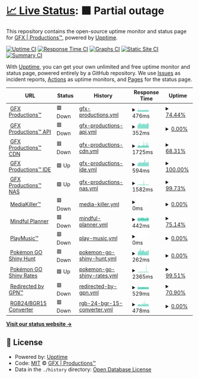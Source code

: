 # [📈 Live Status](https://gfxpronet.github.io/upptime): <!--live status--> **🟧 Partial outage**

This repository contains the open-source uptime monitor and status page for [GFX | Productions™](https://gfx-pro.net), powered by [Upptime](https://github.com/upptime/upptime).

[![Uptime CI](https://github.com/gfxpronet/upptime/workflows/Uptime%20CI/badge.svg)](https://github.com/gfxpronet/upptime/actions?query=workflow%3A%22Uptime+CI%22)
[![Response Time CI](https://github.com/gfxpronet/upptime/workflows/Response%20Time%20CI/badge.svg)](https://github.com/gfxpronet/upptime/actions?query=workflow%3A%22Response+Time+CI%22)
[![Graphs CI](https://github.com/gfxpronet/upptime/workflows/Graphs%20CI/badge.svg)](https://github.com/gfxpronet/upptime/actions?query=workflow%3A%22Graphs+CI%22)
[![Static Site CI](https://github.com/gfxpronet/upptime/workflows/Static%20Site%20CI/badge.svg)](https://github.com/gfxpronet/upptime/actions?query=workflow%3A%22Static+Site+CI%22)
[![Summary CI](https://github.com/gfxpronet/upptime/workflows/Summary%20CI/badge.svg)](https://github.com/gfxpronet/upptime/actions?query=workflow%3A%22Summary+CI%22)

With [Upptime](https://upptime.js.org), you can get your own unlimited and free uptime monitor and status page, powered entirely by a GitHub repository. We use [Issues](https://github.com/gfxpronet/upptime/issues) as incident reports, [Actions](https://github.com/gfxpronet/upptime/actions) as uptime monitors, and [Pages](https://gfxpronet.github.io/upptime) for the status page.

<!--start: status pages-->
<!-- This summary is generated by Upptime (https://github.com/upptime/upptime) -->
<!-- Do not edit this manually, your changes will be overwritten -->
<!-- prettier-ignore -->
| URL | Status | History | Response Time | Uptime |
| --- | ------ | ------- | ------------- | ------ |
| <img alt="" src="https://api.gfx-pro.net/img/icons/gpn.ico" height="13"> [GFX Productions™](https://gfx-pro.net) | 🟥 Down | [gfx-productions.yml](https://github.com/gfxpronet/upptime/commits/HEAD/history/gfx-productions.yml) | <details><summary><img alt="Response time graph" src="./graphs/gfx-productions/response-time-week.png" height="20"> 476ms</summary><br><a href="https://gfxpronet.github.io/upptime/history/gfx-productions"><img alt="Response time 652" src="https://img.shields.io/endpoint?url=https%3A%2F%2Fraw.githubusercontent.com%2Fgfxpronet%2Fupptime%2FHEAD%2Fapi%2Fgfx-productions%2Fresponse-time.json"></a><br><a href="https://gfxpronet.github.io/upptime/history/gfx-productions"><img alt="24-hour response time 467" src="https://img.shields.io/endpoint?url=https%3A%2F%2Fraw.githubusercontent.com%2Fgfxpronet%2Fupptime%2FHEAD%2Fapi%2Fgfx-productions%2Fresponse-time-day.json"></a><br><a href="https://gfxpronet.github.io/upptime/history/gfx-productions"><img alt="7-day response time 476" src="https://img.shields.io/endpoint?url=https%3A%2F%2Fraw.githubusercontent.com%2Fgfxpronet%2Fupptime%2FHEAD%2Fapi%2Fgfx-productions%2Fresponse-time-week.json"></a><br><a href="https://gfxpronet.github.io/upptime/history/gfx-productions"><img alt="30-day response time 501" src="https://img.shields.io/endpoint?url=https%3A%2F%2Fraw.githubusercontent.com%2Fgfxpronet%2Fupptime%2FHEAD%2Fapi%2Fgfx-productions%2Fresponse-time-month.json"></a><br><a href="https://gfxpronet.github.io/upptime/history/gfx-productions"><img alt="1-year response time 635" src="https://img.shields.io/endpoint?url=https%3A%2F%2Fraw.githubusercontent.com%2Fgfxpronet%2Fupptime%2FHEAD%2Fapi%2Fgfx-productions%2Fresponse-time-year.json"></a></details> | <details><summary><a href="https://gfxpronet.github.io/upptime/history/gfx-productions">74.44%</a></summary><a href="https://gfxpronet.github.io/upptime/history/gfx-productions"><img alt="All-time uptime 99.78%" src="https://img.shields.io/endpoint?url=https%3A%2F%2Fraw.githubusercontent.com%2Fgfxpronet%2Fupptime%2FHEAD%2Fapi%2Fgfx-productions%2Fuptime.json"></a><br><a href="https://gfxpronet.github.io/upptime/history/gfx-productions"><img alt="24-hour uptime 82.96%" src="https://img.shields.io/endpoint?url=https%3A%2F%2Fraw.githubusercontent.com%2Fgfxpronet%2Fupptime%2FHEAD%2Fapi%2Fgfx-productions%2Fuptime-day.json"></a><br><a href="https://gfxpronet.github.io/upptime/history/gfx-productions"><img alt="7-day uptime 74.44%" src="https://img.shields.io/endpoint?url=https%3A%2F%2Fraw.githubusercontent.com%2Fgfxpronet%2Fupptime%2FHEAD%2Fapi%2Fgfx-productions%2Fuptime-week.json"></a><br><a href="https://gfxpronet.github.io/upptime/history/gfx-productions"><img alt="30-day uptime 92.80%" src="https://img.shields.io/endpoint?url=https%3A%2F%2Fraw.githubusercontent.com%2Fgfxpronet%2Fupptime%2FHEAD%2Fapi%2Fgfx-productions%2Fuptime-month.json"></a><br><a href="https://gfxpronet.github.io/upptime/history/gfx-productions"><img alt="1-year uptime 99.40%" src="https://img.shields.io/endpoint?url=https%3A%2F%2Fraw.githubusercontent.com%2Fgfxpronet%2Fupptime%2FHEAD%2Fapi%2Fgfx-productions%2Fuptime-year.json"></a></details>
| <img alt="" src="https://api.gfx-pro.net/img/icons/gpn.ico" height="13"> [GFX Productions™ API](https://api.gfx-pro.net) | 🟥 Down | [gfx-productions-api.yml](https://github.com/gfxpronet/upptime/commits/HEAD/history/gfx-productions-api.yml) | <details><summary><img alt="Response time graph" src="./graphs/gfx-productions-api/response-time-week.png" height="20"> 352ms</summary><br><a href="https://gfxpronet.github.io/upptime/history/gfx-productions-api"><img alt="Response time 526" src="https://img.shields.io/endpoint?url=https%3A%2F%2Fraw.githubusercontent.com%2Fgfxpronet%2Fupptime%2FHEAD%2Fapi%2Fgfx-productions-api%2Fresponse-time.json"></a><br><a href="https://gfxpronet.github.io/upptime/history/gfx-productions-api"><img alt="24-hour response time 369" src="https://img.shields.io/endpoint?url=https%3A%2F%2Fraw.githubusercontent.com%2Fgfxpronet%2Fupptime%2FHEAD%2Fapi%2Fgfx-productions-api%2Fresponse-time-day.json"></a><br><a href="https://gfxpronet.github.io/upptime/history/gfx-productions-api"><img alt="7-day response time 352" src="https://img.shields.io/endpoint?url=https%3A%2F%2Fraw.githubusercontent.com%2Fgfxpronet%2Fupptime%2FHEAD%2Fapi%2Fgfx-productions-api%2Fresponse-time-week.json"></a><br><a href="https://gfxpronet.github.io/upptime/history/gfx-productions-api"><img alt="30-day response time 360" src="https://img.shields.io/endpoint?url=https%3A%2F%2Fraw.githubusercontent.com%2Fgfxpronet%2Fupptime%2FHEAD%2Fapi%2Fgfx-productions-api%2Fresponse-time-month.json"></a><br><a href="https://gfxpronet.github.io/upptime/history/gfx-productions-api"><img alt="1-year response time 522" src="https://img.shields.io/endpoint?url=https%3A%2F%2Fraw.githubusercontent.com%2Fgfxpronet%2Fupptime%2FHEAD%2Fapi%2Fgfx-productions-api%2Fresponse-time-year.json"></a></details> | <details><summary><a href="https://gfxpronet.github.io/upptime/history/gfx-productions-api">0.00%</a></summary><a href="https://gfxpronet.github.io/upptime/history/gfx-productions-api"><img alt="All-time uptime 89.33%" src="https://img.shields.io/endpoint?url=https%3A%2F%2Fraw.githubusercontent.com%2Fgfxpronet%2Fupptime%2FHEAD%2Fapi%2Fgfx-productions-api%2Fuptime.json"></a><br><a href="https://gfxpronet.github.io/upptime/history/gfx-productions-api"><img alt="24-hour uptime 0.00%" src="https://img.shields.io/endpoint?url=https%3A%2F%2Fraw.githubusercontent.com%2Fgfxpronet%2Fupptime%2FHEAD%2Fapi%2Fgfx-productions-api%2Fuptime-day.json"></a><br><a href="https://gfxpronet.github.io/upptime/history/gfx-productions-api"><img alt="7-day uptime 0.00%" src="https://img.shields.io/endpoint?url=https%3A%2F%2Fraw.githubusercontent.com%2Fgfxpronet%2Fupptime%2FHEAD%2Fapi%2Fgfx-productions-api%2Fuptime-week.json"></a><br><a href="https://gfxpronet.github.io/upptime/history/gfx-productions-api"><img alt="30-day uptime 1.38%" src="https://img.shields.io/endpoint?url=https%3A%2F%2Fraw.githubusercontent.com%2Fgfxpronet%2Fupptime%2FHEAD%2Fapi%2Fgfx-productions-api%2Fuptime-month.json"></a><br><a href="https://gfxpronet.github.io/upptime/history/gfx-productions-api"><img alt="1-year uptime 70.82%" src="https://img.shields.io/endpoint?url=https%3A%2F%2Fraw.githubusercontent.com%2Fgfxpronet%2Fupptime%2FHEAD%2Fapi%2Fgfx-productions-api%2Fuptime-year.json"></a></details>
| <img alt="" src="https://api.gfx-pro.net/img/icons/gpn.ico" height="13"> [GFX Productions™ CDN](http://gfxpronet.byethost3.com) | 🟥 Down | [gfx-productions-cdn.yml](https://github.com/gfxpronet/upptime/commits/HEAD/history/gfx-productions-cdn.yml) | <details><summary><img alt="Response time graph" src="./graphs/gfx-productions-cdn/response-time-week.png" height="20"> 1725ms</summary><br><a href="https://gfxpronet.github.io/upptime/history/gfx-productions-cdn"><img alt="Response time 2064" src="https://img.shields.io/endpoint?url=https%3A%2F%2Fraw.githubusercontent.com%2Fgfxpronet%2Fupptime%2FHEAD%2Fapi%2Fgfx-productions-cdn%2Fresponse-time.json"></a><br><a href="https://gfxpronet.github.io/upptime/history/gfx-productions-cdn"><img alt="24-hour response time 1678" src="https://img.shields.io/endpoint?url=https%3A%2F%2Fraw.githubusercontent.com%2Fgfxpronet%2Fupptime%2FHEAD%2Fapi%2Fgfx-productions-cdn%2Fresponse-time-day.json"></a><br><a href="https://gfxpronet.github.io/upptime/history/gfx-productions-cdn"><img alt="7-day response time 1725" src="https://img.shields.io/endpoint?url=https%3A%2F%2Fraw.githubusercontent.com%2Fgfxpronet%2Fupptime%2FHEAD%2Fapi%2Fgfx-productions-cdn%2Fresponse-time-week.json"></a><br><a href="https://gfxpronet.github.io/upptime/history/gfx-productions-cdn"><img alt="30-day response time 1988" src="https://img.shields.io/endpoint?url=https%3A%2F%2Fraw.githubusercontent.com%2Fgfxpronet%2Fupptime%2FHEAD%2Fapi%2Fgfx-productions-cdn%2Fresponse-time-month.json"></a><br><a href="https://gfxpronet.github.io/upptime/history/gfx-productions-cdn"><img alt="1-year response time 2071" src="https://img.shields.io/endpoint?url=https%3A%2F%2Fraw.githubusercontent.com%2Fgfxpronet%2Fupptime%2FHEAD%2Fapi%2Fgfx-productions-cdn%2Fresponse-time-year.json"></a></details> | <details><summary><a href="https://gfxpronet.github.io/upptime/history/gfx-productions-cdn">68.31%</a></summary><a href="https://gfxpronet.github.io/upptime/history/gfx-productions-cdn"><img alt="All-time uptime 99.52%" src="https://img.shields.io/endpoint?url=https%3A%2F%2Fraw.githubusercontent.com%2Fgfxpronet%2Fupptime%2FHEAD%2Fapi%2Fgfx-productions-cdn%2Fuptime.json"></a><br><a href="https://gfxpronet.github.io/upptime/history/gfx-productions-cdn"><img alt="24-hour uptime 74.00%" src="https://img.shields.io/endpoint?url=https%3A%2F%2Fraw.githubusercontent.com%2Fgfxpronet%2Fupptime%2FHEAD%2Fapi%2Fgfx-productions-cdn%2Fuptime-day.json"></a><br><a href="https://gfxpronet.github.io/upptime/history/gfx-productions-cdn"><img alt="7-day uptime 68.31%" src="https://img.shields.io/endpoint?url=https%3A%2F%2Fraw.githubusercontent.com%2Fgfxpronet%2Fupptime%2FHEAD%2Fapi%2Fgfx-productions-cdn%2Fuptime-week.json"></a><br><a href="https://gfxpronet.github.io/upptime/history/gfx-productions-cdn"><img alt="30-day uptime 92.37%" src="https://img.shields.io/endpoint?url=https%3A%2F%2Fraw.githubusercontent.com%2Fgfxpronet%2Fupptime%2FHEAD%2Fapi%2Fgfx-productions-cdn%2Fuptime-month.json"></a><br><a href="https://gfxpronet.github.io/upptime/history/gfx-productions-cdn"><img alt="1-year uptime 99.36%" src="https://img.shields.io/endpoint?url=https%3A%2F%2Fraw.githubusercontent.com%2Fgfxpronet%2Fupptime%2FHEAD%2Fapi%2Fgfx-productions-cdn%2Fuptime-year.json"></a></details>
| <img alt="" src="https://api.gfx-pro.net/img/icons/gpn.ico" height="13"> [GFX Productions™ IDE](https://code.gfx-pro.net) | 🟩 Up | [gfx-productions-ide.yml](https://github.com/gfxpronet/upptime/commits/HEAD/history/gfx-productions-ide.yml) | <details><summary><img alt="Response time graph" src="./graphs/gfx-productions-ide/response-time-week.png" height="20"> 594ms</summary><br><a href="https://gfxpronet.github.io/upptime/history/gfx-productions-ide"><img alt="Response time 625" src="https://img.shields.io/endpoint?url=https%3A%2F%2Fraw.githubusercontent.com%2Fgfxpronet%2Fupptime%2FHEAD%2Fapi%2Fgfx-productions-ide%2Fresponse-time.json"></a><br><a href="https://gfxpronet.github.io/upptime/history/gfx-productions-ide"><img alt="24-hour response time 683" src="https://img.shields.io/endpoint?url=https%3A%2F%2Fraw.githubusercontent.com%2Fgfxpronet%2Fupptime%2FHEAD%2Fapi%2Fgfx-productions-ide%2Fresponse-time-day.json"></a><br><a href="https://gfxpronet.github.io/upptime/history/gfx-productions-ide"><img alt="7-day response time 594" src="https://img.shields.io/endpoint?url=https%3A%2F%2Fraw.githubusercontent.com%2Fgfxpronet%2Fupptime%2FHEAD%2Fapi%2Fgfx-productions-ide%2Fresponse-time-week.json"></a><br><a href="https://gfxpronet.github.io/upptime/history/gfx-productions-ide"><img alt="30-day response time 700" src="https://img.shields.io/endpoint?url=https%3A%2F%2Fraw.githubusercontent.com%2Fgfxpronet%2Fupptime%2FHEAD%2Fapi%2Fgfx-productions-ide%2Fresponse-time-month.json"></a><br><a href="https://gfxpronet.github.io/upptime/history/gfx-productions-ide"><img alt="1-year response time 629" src="https://img.shields.io/endpoint?url=https%3A%2F%2Fraw.githubusercontent.com%2Fgfxpronet%2Fupptime%2FHEAD%2Fapi%2Fgfx-productions-ide%2Fresponse-time-year.json"></a></details> | <details><summary><a href="https://gfxpronet.github.io/upptime/history/gfx-productions-ide">100.00%</a></summary><a href="https://gfxpronet.github.io/upptime/history/gfx-productions-ide"><img alt="All-time uptime 99.10%" src="https://img.shields.io/endpoint?url=https%3A%2F%2Fraw.githubusercontent.com%2Fgfxpronet%2Fupptime%2FHEAD%2Fapi%2Fgfx-productions-ide%2Fuptime.json"></a><br><a href="https://gfxpronet.github.io/upptime/history/gfx-productions-ide"><img alt="24-hour uptime 100.00%" src="https://img.shields.io/endpoint?url=https%3A%2F%2Fraw.githubusercontent.com%2Fgfxpronet%2Fupptime%2FHEAD%2Fapi%2Fgfx-productions-ide%2Fuptime-day.json"></a><br><a href="https://gfxpronet.github.io/upptime/history/gfx-productions-ide"><img alt="7-day uptime 100.00%" src="https://img.shields.io/endpoint?url=https%3A%2F%2Fraw.githubusercontent.com%2Fgfxpronet%2Fupptime%2FHEAD%2Fapi%2Fgfx-productions-ide%2Fuptime-week.json"></a><br><a href="https://gfxpronet.github.io/upptime/history/gfx-productions-ide"><img alt="30-day uptime 99.89%" src="https://img.shields.io/endpoint?url=https%3A%2F%2Fraw.githubusercontent.com%2Fgfxpronet%2Fupptime%2FHEAD%2Fapi%2Fgfx-productions-ide%2Fuptime-month.json"></a><br><a href="https://gfxpronet.github.io/upptime/history/gfx-productions-ide"><img alt="1-year uptime 98.84%" src="https://img.shields.io/endpoint?url=https%3A%2F%2Fraw.githubusercontent.com%2Fgfxpronet%2Fupptime%2FHEAD%2Fapi%2Fgfx-productions-ide%2Fuptime-year.json"></a></details>
| <img alt="" src="https://api.gfx-pro.net/img/icons/gpn.ico" height="13"> [GFX Productions™ NAS](https://nas.gfx-pro.net) | 🟩 Up | [gfx-productions-nas.yml](https://github.com/gfxpronet/upptime/commits/HEAD/history/gfx-productions-nas.yml) | <details><summary><img alt="Response time graph" src="./graphs/gfx-productions-nas/response-time-week.png" height="20"> 1582ms</summary><br><a href="https://gfxpronet.github.io/upptime/history/gfx-productions-nas"><img alt="Response time 1123" src="https://img.shields.io/endpoint?url=https%3A%2F%2Fraw.githubusercontent.com%2Fgfxpronet%2Fupptime%2FHEAD%2Fapi%2Fgfx-productions-nas%2Fresponse-time.json"></a><br><a href="https://gfxpronet.github.io/upptime/history/gfx-productions-nas"><img alt="24-hour response time 1366" src="https://img.shields.io/endpoint?url=https%3A%2F%2Fraw.githubusercontent.com%2Fgfxpronet%2Fupptime%2FHEAD%2Fapi%2Fgfx-productions-nas%2Fresponse-time-day.json"></a><br><a href="https://gfxpronet.github.io/upptime/history/gfx-productions-nas"><img alt="7-day response time 1582" src="https://img.shields.io/endpoint?url=https%3A%2F%2Fraw.githubusercontent.com%2Fgfxpronet%2Fupptime%2FHEAD%2Fapi%2Fgfx-productions-nas%2Fresponse-time-week.json"></a><br><a href="https://gfxpronet.github.io/upptime/history/gfx-productions-nas"><img alt="30-day response time 1475" src="https://img.shields.io/endpoint?url=https%3A%2F%2Fraw.githubusercontent.com%2Fgfxpronet%2Fupptime%2FHEAD%2Fapi%2Fgfx-productions-nas%2Fresponse-time-month.json"></a><br><a href="https://gfxpronet.github.io/upptime/history/gfx-productions-nas"><img alt="1-year response time 1141" src="https://img.shields.io/endpoint?url=https%3A%2F%2Fraw.githubusercontent.com%2Fgfxpronet%2Fupptime%2FHEAD%2Fapi%2Fgfx-productions-nas%2Fresponse-time-year.json"></a></details> | <details><summary><a href="https://gfxpronet.github.io/upptime/history/gfx-productions-nas">99.73%</a></summary><a href="https://gfxpronet.github.io/upptime/history/gfx-productions-nas"><img alt="All-time uptime 99.55%" src="https://img.shields.io/endpoint?url=https%3A%2F%2Fraw.githubusercontent.com%2Fgfxpronet%2Fupptime%2FHEAD%2Fapi%2Fgfx-productions-nas%2Fuptime.json"></a><br><a href="https://gfxpronet.github.io/upptime/history/gfx-productions-nas"><img alt="24-hour uptime 100.00%" src="https://img.shields.io/endpoint?url=https%3A%2F%2Fraw.githubusercontent.com%2Fgfxpronet%2Fupptime%2FHEAD%2Fapi%2Fgfx-productions-nas%2Fuptime-day.json"></a><br><a href="https://gfxpronet.github.io/upptime/history/gfx-productions-nas"><img alt="7-day uptime 99.73%" src="https://img.shields.io/endpoint?url=https%3A%2F%2Fraw.githubusercontent.com%2Fgfxpronet%2Fupptime%2FHEAD%2Fapi%2Fgfx-productions-nas%2Fuptime-week.json"></a><br><a href="https://gfxpronet.github.io/upptime/history/gfx-productions-nas"><img alt="30-day uptime 99.94%" src="https://img.shields.io/endpoint?url=https%3A%2F%2Fraw.githubusercontent.com%2Fgfxpronet%2Fupptime%2FHEAD%2Fapi%2Fgfx-productions-nas%2Fuptime-month.json"></a><br><a href="https://gfxpronet.github.io/upptime/history/gfx-productions-nas"><img alt="1-year uptime 99.47%" src="https://img.shields.io/endpoint?url=https%3A%2F%2Fraw.githubusercontent.com%2Fgfxpronet%2Fupptime%2FHEAD%2Fapi%2Fgfx-productions-nas%2Fuptime-year.json"></a></details>
| <img alt="" src="https://api.gfx-pro.net/img/icons/mk.ico" height="13"> [MediaKiller™](https://mk.gfx-pro.net) | 🟥 Down | [media-killer.yml](https://github.com/gfxpronet/upptime/commits/HEAD/history/media-killer.yml) | <details><summary><img alt="Response time graph" src="./graphs/media-killer/response-time-week.png" height="20"> 0ms</summary><br><a href="https://gfxpronet.github.io/upptime/history/media-killer"><img alt="Response time 442" src="https://img.shields.io/endpoint?url=https%3A%2F%2Fraw.githubusercontent.com%2Fgfxpronet%2Fupptime%2FHEAD%2Fapi%2Fmedia-killer%2Fresponse-time.json"></a><br><a href="https://gfxpronet.github.io/upptime/history/media-killer"><img alt="24-hour response time 0" src="https://img.shields.io/endpoint?url=https%3A%2F%2Fraw.githubusercontent.com%2Fgfxpronet%2Fupptime%2FHEAD%2Fapi%2Fmedia-killer%2Fresponse-time-day.json"></a><br><a href="https://gfxpronet.github.io/upptime/history/media-killer"><img alt="7-day response time 0" src="https://img.shields.io/endpoint?url=https%3A%2F%2Fraw.githubusercontent.com%2Fgfxpronet%2Fupptime%2FHEAD%2Fapi%2Fmedia-killer%2Fresponse-time-week.json"></a><br><a href="https://gfxpronet.github.io/upptime/history/media-killer"><img alt="30-day response time 0" src="https://img.shields.io/endpoint?url=https%3A%2F%2Fraw.githubusercontent.com%2Fgfxpronet%2Fupptime%2FHEAD%2Fapi%2Fmedia-killer%2Fresponse-time-month.json"></a><br><a href="https://gfxpronet.github.io/upptime/history/media-killer"><img alt="1-year response time 443" src="https://img.shields.io/endpoint?url=https%3A%2F%2Fraw.githubusercontent.com%2Fgfxpronet%2Fupptime%2FHEAD%2Fapi%2Fmedia-killer%2Fresponse-time-year.json"></a></details> | <details><summary><a href="https://gfxpronet.github.io/upptime/history/media-killer">0.00%</a></summary><a href="https://gfxpronet.github.io/upptime/history/media-killer"><img alt="All-time uptime 59.43%" src="https://img.shields.io/endpoint?url=https%3A%2F%2Fraw.githubusercontent.com%2Fgfxpronet%2Fupptime%2FHEAD%2Fapi%2Fmedia-killer%2Fuptime.json"></a><br><a href="https://gfxpronet.github.io/upptime/history/media-killer"><img alt="24-hour uptime 0.00%" src="https://img.shields.io/endpoint?url=https%3A%2F%2Fraw.githubusercontent.com%2Fgfxpronet%2Fupptime%2FHEAD%2Fapi%2Fmedia-killer%2Fuptime-day.json"></a><br><a href="https://gfxpronet.github.io/upptime/history/media-killer"><img alt="7-day uptime 0.00%" src="https://img.shields.io/endpoint?url=https%3A%2F%2Fraw.githubusercontent.com%2Fgfxpronet%2Fupptime%2FHEAD%2Fapi%2Fmedia-killer%2Fuptime-week.json"></a><br><a href="https://gfxpronet.github.io/upptime/history/media-killer"><img alt="30-day uptime 1.38%" src="https://img.shields.io/endpoint?url=https%3A%2F%2Fraw.githubusercontent.com%2Fgfxpronet%2Fupptime%2FHEAD%2Fapi%2Fmedia-killer%2Fuptime-month.json"></a><br><a href="https://gfxpronet.github.io/upptime/history/media-killer"><img alt="1-year uptime 0.00%" src="https://img.shields.io/endpoint?url=https%3A%2F%2Fraw.githubusercontent.com%2Fgfxpronet%2Fupptime%2FHEAD%2Fapi%2Fmedia-killer%2Fuptime-year.json"></a></details>
| <img alt="" src="https://mindfulplanner.nl/img/fav.ico" height="13"> [Mindful Planner](https://mindfulplanner.nl) | 🟥 Down | [mindful-planner.yml](https://github.com/gfxpronet/upptime/commits/HEAD/history/mindful-planner.yml) | <details><summary><img alt="Response time graph" src="./graphs/mindful-planner/response-time-week.png" height="20"> 442ms</summary><br><a href="https://gfxpronet.github.io/upptime/history/mindful-planner"><img alt="Response time 522" src="https://img.shields.io/endpoint?url=https%3A%2F%2Fraw.githubusercontent.com%2Fgfxpronet%2Fupptime%2FHEAD%2Fapi%2Fmindful-planner%2Fresponse-time.json"></a><br><a href="https://gfxpronet.github.io/upptime/history/mindful-planner"><img alt="24-hour response time 445" src="https://img.shields.io/endpoint?url=https%3A%2F%2Fraw.githubusercontent.com%2Fgfxpronet%2Fupptime%2FHEAD%2Fapi%2Fmindful-planner%2Fresponse-time-day.json"></a><br><a href="https://gfxpronet.github.io/upptime/history/mindful-planner"><img alt="7-day response time 442" src="https://img.shields.io/endpoint?url=https%3A%2F%2Fraw.githubusercontent.com%2Fgfxpronet%2Fupptime%2FHEAD%2Fapi%2Fmindful-planner%2Fresponse-time-week.json"></a><br><a href="https://gfxpronet.github.io/upptime/history/mindful-planner"><img alt="30-day response time 454" src="https://img.shields.io/endpoint?url=https%3A%2F%2Fraw.githubusercontent.com%2Fgfxpronet%2Fupptime%2FHEAD%2Fapi%2Fmindful-planner%2Fresponse-time-month.json"></a><br><a href="https://gfxpronet.github.io/upptime/history/mindful-planner"><img alt="1-year response time 521" src="https://img.shields.io/endpoint?url=https%3A%2F%2Fraw.githubusercontent.com%2Fgfxpronet%2Fupptime%2FHEAD%2Fapi%2Fmindful-planner%2Fresponse-time-year.json"></a></details> | <details><summary><a href="https://gfxpronet.github.io/upptime/history/mindful-planner">75.14%</a></summary><a href="https://gfxpronet.github.io/upptime/history/mindful-planner"><img alt="All-time uptime 99.54%" src="https://img.shields.io/endpoint?url=https%3A%2F%2Fraw.githubusercontent.com%2Fgfxpronet%2Fupptime%2FHEAD%2Fapi%2Fmindful-planner%2Fuptime.json"></a><br><a href="https://gfxpronet.github.io/upptime/history/mindful-planner"><img alt="24-hour uptime 83.15%" src="https://img.shields.io/endpoint?url=https%3A%2F%2Fraw.githubusercontent.com%2Fgfxpronet%2Fupptime%2FHEAD%2Fapi%2Fmindful-planner%2Fuptime-day.json"></a><br><a href="https://gfxpronet.github.io/upptime/history/mindful-planner"><img alt="7-day uptime 75.14%" src="https://img.shields.io/endpoint?url=https%3A%2F%2Fraw.githubusercontent.com%2Fgfxpronet%2Fupptime%2FHEAD%2Fapi%2Fmindful-planner%2Fuptime-week.json"></a><br><a href="https://gfxpronet.github.io/upptime/history/mindful-planner"><img alt="30-day uptime 92.78%" src="https://img.shields.io/endpoint?url=https%3A%2F%2Fraw.githubusercontent.com%2Fgfxpronet%2Fupptime%2FHEAD%2Fapi%2Fmindful-planner%2Fuptime-month.json"></a><br><a href="https://gfxpronet.github.io/upptime/history/mindful-planner"><img alt="1-year uptime 99.40%" src="https://img.shields.io/endpoint?url=https%3A%2F%2Fraw.githubusercontent.com%2Fgfxpronet%2Fupptime%2FHEAD%2Fapi%2Fmindful-planner%2Fuptime-year.json"></a></details>
| <img alt="" src="https://api.gfx-pro.net/img/icons/playmusic.ico" height="13"> [PlayMusic™](https://music.gfxp.ro) | 🟥 Down | [play-music.yml](https://github.com/gfxpronet/upptime/commits/HEAD/history/play-music.yml) | <details><summary><img alt="Response time graph" src="./graphs/play-music/response-time-week.png" height="20"> 0ms</summary><br><a href="https://gfxpronet.github.io/upptime/history/play-music"><img alt="Response time 518" src="https://img.shields.io/endpoint?url=https%3A%2F%2Fraw.githubusercontent.com%2Fgfxpronet%2Fupptime%2FHEAD%2Fapi%2Fplay-music%2Fresponse-time.json"></a><br><a href="https://gfxpronet.github.io/upptime/history/play-music"><img alt="24-hour response time 0" src="https://img.shields.io/endpoint?url=https%3A%2F%2Fraw.githubusercontent.com%2Fgfxpronet%2Fupptime%2FHEAD%2Fapi%2Fplay-music%2Fresponse-time-day.json"></a><br><a href="https://gfxpronet.github.io/upptime/history/play-music"><img alt="7-day response time 0" src="https://img.shields.io/endpoint?url=https%3A%2F%2Fraw.githubusercontent.com%2Fgfxpronet%2Fupptime%2FHEAD%2Fapi%2Fplay-music%2Fresponse-time-week.json"></a><br><a href="https://gfxpronet.github.io/upptime/history/play-music"><img alt="30-day response time 0" src="https://img.shields.io/endpoint?url=https%3A%2F%2Fraw.githubusercontent.com%2Fgfxpronet%2Fupptime%2FHEAD%2Fapi%2Fplay-music%2Fresponse-time-month.json"></a><br><a href="https://gfxpronet.github.io/upptime/history/play-music"><img alt="1-year response time 520" src="https://img.shields.io/endpoint?url=https%3A%2F%2Fraw.githubusercontent.com%2Fgfxpronet%2Fupptime%2FHEAD%2Fapi%2Fplay-music%2Fresponse-time-year.json"></a></details> | <details><summary><a href="https://gfxpronet.github.io/upptime/history/play-music">0.00%</a></summary><a href="https://gfxpronet.github.io/upptime/history/play-music"><img alt="All-time uptime 58.60%" src="https://img.shields.io/endpoint?url=https%3A%2F%2Fraw.githubusercontent.com%2Fgfxpronet%2Fupptime%2FHEAD%2Fapi%2Fplay-music%2Fuptime.json"></a><br><a href="https://gfxpronet.github.io/upptime/history/play-music"><img alt="24-hour uptime 0.00%" src="https://img.shields.io/endpoint?url=https%3A%2F%2Fraw.githubusercontent.com%2Fgfxpronet%2Fupptime%2FHEAD%2Fapi%2Fplay-music%2Fuptime-day.json"></a><br><a href="https://gfxpronet.github.io/upptime/history/play-music"><img alt="7-day uptime 0.00%" src="https://img.shields.io/endpoint?url=https%3A%2F%2Fraw.githubusercontent.com%2Fgfxpronet%2Fupptime%2FHEAD%2Fapi%2Fplay-music%2Fuptime-week.json"></a><br><a href="https://gfxpronet.github.io/upptime/history/play-music"><img alt="30-day uptime 1.38%" src="https://img.shields.io/endpoint?url=https%3A%2F%2Fraw.githubusercontent.com%2Fgfxpronet%2Fupptime%2FHEAD%2Fapi%2Fplay-music%2Fuptime-month.json"></a><br><a href="https://gfxpronet.github.io/upptime/history/play-music"><img alt="1-year uptime 0.00%" src="https://img.shields.io/endpoint?url=https%3A%2F%2Fraw.githubusercontent.com%2Fgfxpronet%2Fupptime%2FHEAD%2Fapi%2Fplay-music%2Fuptime-year.json"></a></details>
| <img alt="" src="https://icons.duckduckgo.com/ip3/api.gfx-pro.net.ico" height="13"> [Pokémon GO Shiny Hunt](https://api.gfx-pro.net/assets/shinyHunt/v2/) | 🟥 Down | [pokemon-go-shiny-hunt.yml](https://github.com/gfxpronet/upptime/commits/HEAD/history/pokemon-go-shiny-hunt.yml) | <details><summary><img alt="Response time graph" src="./graphs/pokemon-go-shiny-hunt/response-time-week.png" height="20"> 262ms</summary><br><a href="https://gfxpronet.github.io/upptime/history/pokemon-go-shiny-hunt"><img alt="Response time 365" src="https://img.shields.io/endpoint?url=https%3A%2F%2Fraw.githubusercontent.com%2Fgfxpronet%2Fupptime%2FHEAD%2Fapi%2Fpokemon-go-shiny-hunt%2Fresponse-time.json"></a><br><a href="https://gfxpronet.github.io/upptime/history/pokemon-go-shiny-hunt"><img alt="24-hour response time 262" src="https://img.shields.io/endpoint?url=https%3A%2F%2Fraw.githubusercontent.com%2Fgfxpronet%2Fupptime%2FHEAD%2Fapi%2Fpokemon-go-shiny-hunt%2Fresponse-time-day.json"></a><br><a href="https://gfxpronet.github.io/upptime/history/pokemon-go-shiny-hunt"><img alt="7-day response time 262" src="https://img.shields.io/endpoint?url=https%3A%2F%2Fraw.githubusercontent.com%2Fgfxpronet%2Fupptime%2FHEAD%2Fapi%2Fpokemon-go-shiny-hunt%2Fresponse-time-week.json"></a><br><a href="https://gfxpronet.github.io/upptime/history/pokemon-go-shiny-hunt"><img alt="30-day response time 249" src="https://img.shields.io/endpoint?url=https%3A%2F%2Fraw.githubusercontent.com%2Fgfxpronet%2Fupptime%2FHEAD%2Fapi%2Fpokemon-go-shiny-hunt%2Fresponse-time-month.json"></a><br><a href="https://gfxpronet.github.io/upptime/history/pokemon-go-shiny-hunt"><img alt="1-year response time 368" src="https://img.shields.io/endpoint?url=https%3A%2F%2Fraw.githubusercontent.com%2Fgfxpronet%2Fupptime%2FHEAD%2Fapi%2Fpokemon-go-shiny-hunt%2Fresponse-time-year.json"></a></details> | <details><summary><a href="https://gfxpronet.github.io/upptime/history/pokemon-go-shiny-hunt">0.00%</a></summary><a href="https://gfxpronet.github.io/upptime/history/pokemon-go-shiny-hunt"><img alt="All-time uptime 89.32%" src="https://img.shields.io/endpoint?url=https%3A%2F%2Fraw.githubusercontent.com%2Fgfxpronet%2Fupptime%2FHEAD%2Fapi%2Fpokemon-go-shiny-hunt%2Fuptime.json"></a><br><a href="https://gfxpronet.github.io/upptime/history/pokemon-go-shiny-hunt"><img alt="24-hour uptime 0.00%" src="https://img.shields.io/endpoint?url=https%3A%2F%2Fraw.githubusercontent.com%2Fgfxpronet%2Fupptime%2FHEAD%2Fapi%2Fpokemon-go-shiny-hunt%2Fuptime-day.json"></a><br><a href="https://gfxpronet.github.io/upptime/history/pokemon-go-shiny-hunt"><img alt="7-day uptime 0.00%" src="https://img.shields.io/endpoint?url=https%3A%2F%2Fraw.githubusercontent.com%2Fgfxpronet%2Fupptime%2FHEAD%2Fapi%2Fpokemon-go-shiny-hunt%2Fuptime-week.json"></a><br><a href="https://gfxpronet.github.io/upptime/history/pokemon-go-shiny-hunt"><img alt="30-day uptime 1.38%" src="https://img.shields.io/endpoint?url=https%3A%2F%2Fraw.githubusercontent.com%2Fgfxpronet%2Fupptime%2FHEAD%2Fapi%2Fpokemon-go-shiny-hunt%2Fuptime-month.json"></a><br><a href="https://gfxpronet.github.io/upptime/history/pokemon-go-shiny-hunt"><img alt="1-year uptime 70.80%" src="https://img.shields.io/endpoint?url=https%3A%2F%2Fraw.githubusercontent.com%2Fgfxpronet%2Fupptime%2FHEAD%2Fapi%2Fpokemon-go-shiny-hunt%2Fuptime-year.json"></a></details>
| <img alt="" src="https://api.gfx-pro.net/img/icons/pgo.ico" height="13"> [Pokémon GO Shiny Rates](https://nas.gfx-pro.net/shiny/rates) | 🟩 Up | [pokemon-go-shiny-rates.yml](https://github.com/gfxpronet/upptime/commits/HEAD/history/pokemon-go-shiny-rates.yml) | <details><summary><img alt="Response time graph" src="./graphs/pokemon-go-shiny-rates/response-time-week.png" height="20"> 2365ms</summary><br><a href="https://gfxpronet.github.io/upptime/history/pokemon-go-shiny-rates"><img alt="Response time 2054" src="https://img.shields.io/endpoint?url=https%3A%2F%2Fraw.githubusercontent.com%2Fgfxpronet%2Fupptime%2FHEAD%2Fapi%2Fpokemon-go-shiny-rates%2Fresponse-time.json"></a><br><a href="https://gfxpronet.github.io/upptime/history/pokemon-go-shiny-rates"><img alt="24-hour response time 1878" src="https://img.shields.io/endpoint?url=https%3A%2F%2Fraw.githubusercontent.com%2Fgfxpronet%2Fupptime%2FHEAD%2Fapi%2Fpokemon-go-shiny-rates%2Fresponse-time-day.json"></a><br><a href="https://gfxpronet.github.io/upptime/history/pokemon-go-shiny-rates"><img alt="7-day response time 2365" src="https://img.shields.io/endpoint?url=https%3A%2F%2Fraw.githubusercontent.com%2Fgfxpronet%2Fupptime%2FHEAD%2Fapi%2Fpokemon-go-shiny-rates%2Fresponse-time-week.json"></a><br><a href="https://gfxpronet.github.io/upptime/history/pokemon-go-shiny-rates"><img alt="30-day response time 2038" src="https://img.shields.io/endpoint?url=https%3A%2F%2Fraw.githubusercontent.com%2Fgfxpronet%2Fupptime%2FHEAD%2Fapi%2Fpokemon-go-shiny-rates%2Fresponse-time-month.json"></a><br><a href="https://gfxpronet.github.io/upptime/history/pokemon-go-shiny-rates"><img alt="1-year response time 2058" src="https://img.shields.io/endpoint?url=https%3A%2F%2Fraw.githubusercontent.com%2Fgfxpronet%2Fupptime%2FHEAD%2Fapi%2Fpokemon-go-shiny-rates%2Fresponse-time-year.json"></a></details> | <details><summary><a href="https://gfxpronet.github.io/upptime/history/pokemon-go-shiny-rates">99.51%</a></summary><a href="https://gfxpronet.github.io/upptime/history/pokemon-go-shiny-rates"><img alt="All-time uptime 98.49%" src="https://img.shields.io/endpoint?url=https%3A%2F%2Fraw.githubusercontent.com%2Fgfxpronet%2Fupptime%2FHEAD%2Fapi%2Fpokemon-go-shiny-rates%2Fuptime.json"></a><br><a href="https://gfxpronet.github.io/upptime/history/pokemon-go-shiny-rates"><img alt="24-hour uptime 100.00%" src="https://img.shields.io/endpoint?url=https%3A%2F%2Fraw.githubusercontent.com%2Fgfxpronet%2Fupptime%2FHEAD%2Fapi%2Fpokemon-go-shiny-rates%2Fuptime-day.json"></a><br><a href="https://gfxpronet.github.io/upptime/history/pokemon-go-shiny-rates"><img alt="7-day uptime 99.51%" src="https://img.shields.io/endpoint?url=https%3A%2F%2Fraw.githubusercontent.com%2Fgfxpronet%2Fupptime%2FHEAD%2Fapi%2Fpokemon-go-shiny-rates%2Fuptime-week.json"></a><br><a href="https://gfxpronet.github.io/upptime/history/pokemon-go-shiny-rates"><img alt="30-day uptime 99.78%" src="https://img.shields.io/endpoint?url=https%3A%2F%2Fraw.githubusercontent.com%2Fgfxpronet%2Fupptime%2FHEAD%2Fapi%2Fpokemon-go-shiny-rates%2Fuptime-month.json"></a><br><a href="https://gfxpronet.github.io/upptime/history/pokemon-go-shiny-rates"><img alt="1-year uptime 99.46%" src="https://img.shields.io/endpoint?url=https%3A%2F%2Fraw.githubusercontent.com%2Fgfxpronet%2Fupptime%2FHEAD%2Fapi%2Fpokemon-go-shiny-rates%2Fuptime-year.json"></a></details>
| <img alt="" src="https://api.gfx-pro.net/img/logos/redirected.png" height="13"> [Redirected by GPN™](https://gfxp.ro) | 🟥 Down | [redirected-by-gpn.yml](https://github.com/gfxpronet/upptime/commits/HEAD/history/redirected-by-gpn.yml) | <details><summary><img alt="Response time graph" src="./graphs/redirected-by-gpn/response-time-week.png" height="20"> 529ms</summary><br><a href="https://gfxpronet.github.io/upptime/history/redirected-by-gpn"><img alt="Response time 607" src="https://img.shields.io/endpoint?url=https%3A%2F%2Fraw.githubusercontent.com%2Fgfxpronet%2Fupptime%2FHEAD%2Fapi%2Fredirected-by-gpn%2Fresponse-time.json"></a><br><a href="https://gfxpronet.github.io/upptime/history/redirected-by-gpn"><img alt="24-hour response time 531" src="https://img.shields.io/endpoint?url=https%3A%2F%2Fraw.githubusercontent.com%2Fgfxpronet%2Fupptime%2FHEAD%2Fapi%2Fredirected-by-gpn%2Fresponse-time-day.json"></a><br><a href="https://gfxpronet.github.io/upptime/history/redirected-by-gpn"><img alt="7-day response time 529" src="https://img.shields.io/endpoint?url=https%3A%2F%2Fraw.githubusercontent.com%2Fgfxpronet%2Fupptime%2FHEAD%2Fapi%2Fredirected-by-gpn%2Fresponse-time-week.json"></a><br><a href="https://gfxpronet.github.io/upptime/history/redirected-by-gpn"><img alt="30-day response time 534" src="https://img.shields.io/endpoint?url=https%3A%2F%2Fraw.githubusercontent.com%2Fgfxpronet%2Fupptime%2FHEAD%2Fapi%2Fredirected-by-gpn%2Fresponse-time-month.json"></a><br><a href="https://gfxpronet.github.io/upptime/history/redirected-by-gpn"><img alt="1-year response time 607" src="https://img.shields.io/endpoint?url=https%3A%2F%2Fraw.githubusercontent.com%2Fgfxpronet%2Fupptime%2FHEAD%2Fapi%2Fredirected-by-gpn%2Fresponse-time-year.json"></a></details> | <details><summary><a href="https://gfxpronet.github.io/upptime/history/redirected-by-gpn">70.90%</a></summary><a href="https://gfxpronet.github.io/upptime/history/redirected-by-gpn"><img alt="All-time uptime 99.77%" src="https://img.shields.io/endpoint?url=https%3A%2F%2Fraw.githubusercontent.com%2Fgfxpronet%2Fupptime%2FHEAD%2Fapi%2Fredirected-by-gpn%2Fuptime.json"></a><br><a href="https://gfxpronet.github.io/upptime/history/redirected-by-gpn"><img alt="24-hour uptime 76.10%" src="https://img.shields.io/endpoint?url=https%3A%2F%2Fraw.githubusercontent.com%2Fgfxpronet%2Fupptime%2FHEAD%2Fapi%2Fredirected-by-gpn%2Fuptime-day.json"></a><br><a href="https://gfxpronet.github.io/upptime/history/redirected-by-gpn"><img alt="7-day uptime 70.90%" src="https://img.shields.io/endpoint?url=https%3A%2F%2Fraw.githubusercontent.com%2Fgfxpronet%2Fupptime%2FHEAD%2Fapi%2Fredirected-by-gpn%2Fuptime-week.json"></a><br><a href="https://gfxpronet.github.io/upptime/history/redirected-by-gpn"><img alt="30-day uptime 92.40%" src="https://img.shields.io/endpoint?url=https%3A%2F%2Fraw.githubusercontent.com%2Fgfxpronet%2Fupptime%2FHEAD%2Fapi%2Fredirected-by-gpn%2Fuptime-month.json"></a><br><a href="https://gfxpronet.github.io/upptime/history/redirected-by-gpn"><img alt="1-year uptime 99.37%" src="https://img.shields.io/endpoint?url=https%3A%2F%2Fraw.githubusercontent.com%2Fgfxpronet%2Fupptime%2FHEAD%2Fapi%2Fredirected-by-gpn%2Fuptime-year.json"></a></details>
| <img alt="" src="https://colorslurp.com/images/app-icon.png" height="13"> [RGB24/BGR15 Converter](https://nas.gfx-pro.net/BGR15) | 🟥 Down | [rgb-24-bgr-15-converter.yml](https://github.com/gfxpronet/upptime/commits/HEAD/history/rgb-24-bgr-15-converter.yml) | <details><summary><img alt="Response time graph" src="./graphs/rgb-24-bgr-15-converter/response-time-week.png" height="20"> 478ms</summary><br><a href="https://gfxpronet.github.io/upptime/history/rgb-24-bgr-15-converter"><img alt="Response time 212" src="https://img.shields.io/endpoint?url=https%3A%2F%2Fraw.githubusercontent.com%2Fgfxpronet%2Fupptime%2FHEAD%2Fapi%2Frgb-24-bgr-15-converter%2Fresponse-time.json"></a><br><a href="https://gfxpronet.github.io/upptime/history/rgb-24-bgr-15-converter"><img alt="24-hour response time 466" src="https://img.shields.io/endpoint?url=https%3A%2F%2Fraw.githubusercontent.com%2Fgfxpronet%2Fupptime%2FHEAD%2Fapi%2Frgb-24-bgr-15-converter%2Fresponse-time-day.json"></a><br><a href="https://gfxpronet.github.io/upptime/history/rgb-24-bgr-15-converter"><img alt="7-day response time 478" src="https://img.shields.io/endpoint?url=https%3A%2F%2Fraw.githubusercontent.com%2Fgfxpronet%2Fupptime%2FHEAD%2Fapi%2Frgb-24-bgr-15-converter%2Fresponse-time-week.json"></a><br><a href="https://gfxpronet.github.io/upptime/history/rgb-24-bgr-15-converter"><img alt="30-day response time 457" src="https://img.shields.io/endpoint?url=https%3A%2F%2Fraw.githubusercontent.com%2Fgfxpronet%2Fupptime%2FHEAD%2Fapi%2Frgb-24-bgr-15-converter%2Fresponse-time-month.json"></a><br><a href="https://gfxpronet.github.io/upptime/history/rgb-24-bgr-15-converter"><img alt="1-year response time 216" src="https://img.shields.io/endpoint?url=https%3A%2F%2Fraw.githubusercontent.com%2Fgfxpronet%2Fupptime%2FHEAD%2Fapi%2Frgb-24-bgr-15-converter%2Fresponse-time-year.json"></a></details> | <details><summary><a href="https://gfxpronet.github.io/upptime/history/rgb-24-bgr-15-converter">0.00%</a></summary><a href="https://gfxpronet.github.io/upptime/history/rgb-24-bgr-15-converter"><img alt="All-time uptime 60.75%" src="https://img.shields.io/endpoint?url=https%3A%2F%2Fraw.githubusercontent.com%2Fgfxpronet%2Fupptime%2FHEAD%2Fapi%2Frgb-24-bgr-15-converter%2Fuptime.json"></a><br><a href="https://gfxpronet.github.io/upptime/history/rgb-24-bgr-15-converter"><img alt="24-hour uptime 0.00%" src="https://img.shields.io/endpoint?url=https%3A%2F%2Fraw.githubusercontent.com%2Fgfxpronet%2Fupptime%2FHEAD%2Fapi%2Frgb-24-bgr-15-converter%2Fuptime-day.json"></a><br><a href="https://gfxpronet.github.io/upptime/history/rgb-24-bgr-15-converter"><img alt="7-day uptime 0.00%" src="https://img.shields.io/endpoint?url=https%3A%2F%2Fraw.githubusercontent.com%2Fgfxpronet%2Fupptime%2FHEAD%2Fapi%2Frgb-24-bgr-15-converter%2Fuptime-week.json"></a><br><a href="https://gfxpronet.github.io/upptime/history/rgb-24-bgr-15-converter"><img alt="30-day uptime 1.38%" src="https://img.shields.io/endpoint?url=https%3A%2F%2Fraw.githubusercontent.com%2Fgfxpronet%2Fupptime%2FHEAD%2Fapi%2Frgb-24-bgr-15-converter%2Fuptime-month.json"></a><br><a href="https://gfxpronet.github.io/upptime/history/rgb-24-bgr-15-converter"><img alt="1-year uptime 0.00%" src="https://img.shields.io/endpoint?url=https%3A%2F%2Fraw.githubusercontent.com%2Fgfxpronet%2Fupptime%2FHEAD%2Fapi%2Frgb-24-bgr-15-converter%2Fuptime-year.json"></a></details>

<!--end: status pages-->

[**Visit our status website →**](https://gfxpronet.github.io/upptime)

## 📄 License

- Powered by: [Upptime](https://github.com/upptime/upptime)
- Code: [MIT](./LICENSE) © [GFX | Productions™](https://gfx-pro.net)
- Data in the `./history` directory: [Open Database License](https://opendatacommons.org/licenses/odbl/1-0/)
